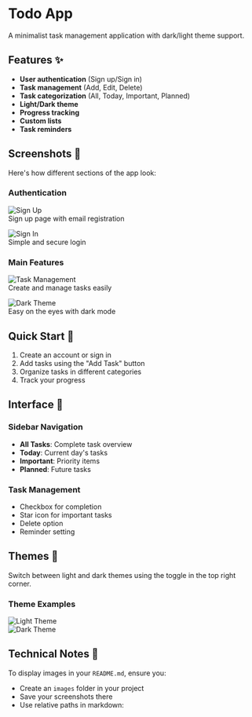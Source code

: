 # Todo App

A minimalist task management application with dark/light theme support.

## Features ✨

- **User authentication** (Sign up/Sign in)
- **Task management** (Add, Edit, Delete)
- **Task categorization** (All, Today, Important, Planned)
- **Light/Dark theme**
- **Progress tracking**
- **Custom lists**
- **Task reminders**

## Screenshots 📸

Here's how different sections of the app look:

### Authentication

![Sign Up](./images/signup.png)  
Sign up page with email registration

![Sign In](./images/signin.png)  
Simple and secure login

### Main Features

![Task Management](./images/tasks.png)  
Create and manage tasks easily

![Dark Theme](./images/dark-theme.png)  
Easy on the eyes with dark mode

## Quick Start 🚀

1. Create an account or sign in
2. Add tasks using the "Add Task" button
3. Organize tasks in different categories
4. Track your progress

## Interface 🎯

### Sidebar Navigation

- **All Tasks**: Complete task overview
- **Today**: Current day's tasks
- **Important**: Priority items
- **Planned**: Future tasks

### Task Management

- Checkbox for completion
- Star icon for important tasks
- Delete option
- Reminder setting

## Themes 🎨

Switch between light and dark themes using the toggle in the top right corner.

### Theme Examples

![Light Theme](./images/light.png)  
![Dark Theme](./images/dark.png)

## Technical Notes 📝

To display images in your `README.md`, ensure you:

- Create an `images` folder in your project
- Save your screenshots there
- Use relative paths in markdown:


